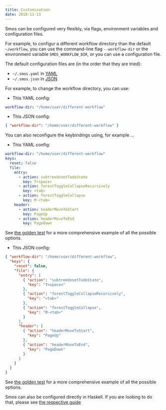 ```yaml
---
title: Customisation
date: 2018-11-13
---
```


Smos can be configured very flexibly, via flags, environment variables and configuration files.

For example, to configur a different workflow directory than the default `~/workflow`, you can use
the command-line flag `--workflow-dir` or the environment variable `SMOS_WORKFLOW_DIR`, or
you can use a configuration file.

The default configuration files are (in the order that they are tried):

- `~/.smos.yaml` in [YAML](http://yaml.org/)
- `~/.smos.json` in [JSON](http://json.org/)

For example, to change the workflow directory, you can use:

- This YAML config:

``` yaml
workflow-dir: "/home/user/different-workflow"
```

- This JSON config:

``` json
{ "workflow-dir": "/home/user/different-workflow" }
```

You can also reconfigure the keybindings using, for example ...

- This YAML config:

``` yaml
workflow-dir: "/home/user/different-workflow"
keys:
  reset: false
  file:
    entry:
      - action: subtreeUnsetTodoState
        key: T<space>
      - action: forestToggleCollapseRecursively
        key: <tab>
      - action: forestToggleCollapse
        key: M-<tab>
    header:
      - action: headerMoveToStart
        key: PageUp
      - action: headerMoveToEnd
        key: PageDown
```

See [the golden test](https://github.com/NorfairKing/smos/blob/master/smos/test_resources/config/yaml/complete.yaml) for a more comprehensive example of all the possible options.

- This JSON config:

``` json
{ "workflow-dir": "/home/user/different-workflow",
  "keys": {
    "reset": false,
    "file": {
      "entry": [
        { "action": "subtreeUnsetTodoState",
          "key": "T<space>"
        },
        { "action": "forestToggleCollapseRecursively",
          "key": "<tab>"
        },
        { "action": "forestToggleCollapse",
          "key": "M-<tab>"
        }
      ],
      "header": [
        { "action": "headerMoveToStart",
          "key": "PageUp"
        },
        { "action": "headerMoveToEnd",
          "key": "PageDown"
        }
      ]
    }
  }
}
```

See [the golden test](https://github.com/NorfairKing/smos/blob/master/smos/test_resources/config/json/complete.json) for a more comprehensive example of all the possible options.

Smos can also be configured directly in Haskell.
If you are looking to do that, please see [the respective guide](/customisation-haskell.html)
